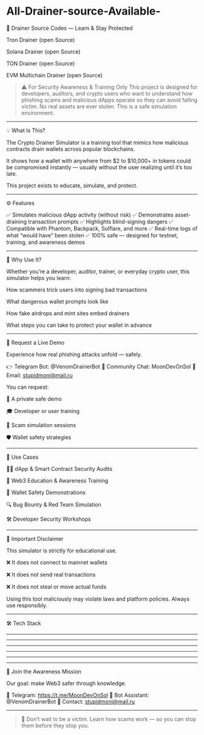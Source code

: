 # All-Drainer-source-Available-
🧠 Drainer Source Codes — Learn & Stay Protected

Tron Drainer (open Source)

Solana Drainer (open Source)

TON Drainer (open Source)

EVM Multichain Drainer (open Source)


> ⚠️ For Security Awareness & Training Only
This project is designed for developers, auditors, and crypto users who want to understand how phishing scams and malicious dApps operate so they can avoid falling victim.
No real assets are ever stolen. This is a safe simulation environment.




---

💡 What Is This?

The Crypto Drainer Simulator is a training tool that mimics how malicious contracts drain wallets across popular blockchains.

It shows how a wallet with anywhere from $2 to $10,000+ in tokens could be compromised instantly — usually without the user realizing until it’s too late.

This project exists to educate, simulate, and protect.


---

⚙️ Features

✅ Simulates malicious dApp activity (without risk)
✅ Demonstrates asset-draining transaction prompts
✅ Highlights blind-signing dangers
✅ Compatible with Phantom, Backpack, Solflare, and more
✅ Real-time logs of what “would have” been stolen
✅ 100% safe — designed for testnet, training, and awareness demos


---

🎯 Why Use It?

Whether you’re a developer, auditor, trainer, or everyday crypto user, this simulator helps you learn:

How scammers trick users into signing bad transactions

What dangerous wallet prompts look like

How fake airdrops and mint sites embed drainers

What steps you can take to protect your wallet in advance



---

📩 Request a Live Demo

Experience how real phishing attacks unfold — safely.

👉 Telegram Bot: @VenomDrainerBot
💬 Community Chat: MoonDevOnSol
📧 Email: stupidmoni@mail.ru

You can request:

🔴 A private safe demo

🎓 Developer or user training

🧪 Scam simulation sessions

🛡️ Wallet safety strategies



---

🧪 Use Cases

👨‍💻 dApp & Smart Contract Security Audits

🏫 Web3 Education & Awareness Training

🧠 Wallet Safety Demonstrations

🔍 Bug Bounty & Red Team Simulation

🛠️ Developer Security Workshops



---

🛑 Important Disclaimer

This simulator is strictly for educational use.

❌ It does not connect to mainnet wallets

❌ It does not send real transactions

❌ It does not steal or move actual funds


Using this tool maliciously may violate laws and platform policies. Always use responsibly.


---

🛠️ Tech Stack
___
___
___
___
___
---

🙌 Join the Awareness Mission

Our goal: make Web3 safer through knowledge.

💬 Telegram: https://t.me/MoonDevOnSol
🤖 Bot Assistant: @VenomDrainerBot
📧 Contact: stupidmoni@mail.ru


---

> 🚀 Don’t wait to be a victim. Learn how scams work — so you can stop them before they stop you.

